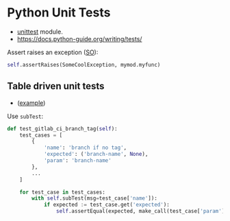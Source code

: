# Python Unit Tests

* [unittest](https://docs.python.org/3/library/unittest.html#module-unittest) module.
* <https://docs.python-guide.org/writing/tests/>


Assert raises an exception ([SO](https://stackoverflow.com/a/129522/125246)):

```python
self.assertRaises(SomeCoolException, mymod.myfunc)
```

## Table driven unit tests

* ([example](http://love-python.blogspot.com/2017/10/table-driven-unit-test-in-python.html))

Use `subTest`:

```python
def test_gitlab_ci_branch_tag(self):
    test_cases = [
        {
            'name': 'branch if no tag',
            'expected': ('branch-name', None),
            'param': 'branch-name'
        },
        ...
    ]

    for test_case in test_cases:
        with self.subTest(msg=test_case['name']):
            if expected := test_case.get('expected'):
                self.assertEqual(expected, make_call(test_case['param']))
```
